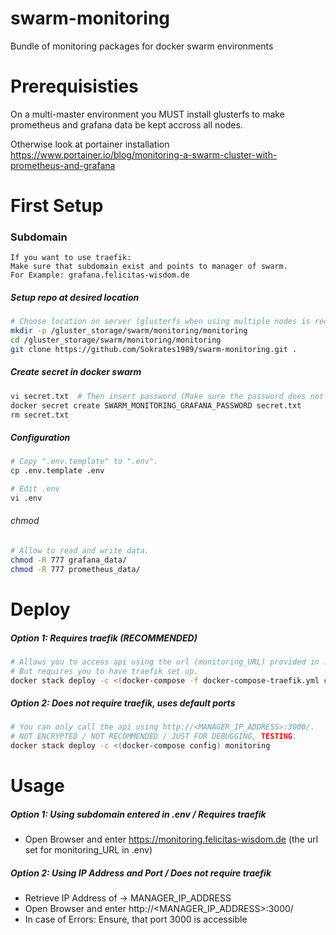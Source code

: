 # swarm-monitoring
Bundle of monitoring packages for docker swarm environments


# Prerequisisties
On a multi-master environment you MUST install glusterfs to make prometheus and grafana data be kept accross all nodes.

Otherwise look at portainer installation https://www.portainer.io/blog/monitoring-a-swarm-cluster-with-prometheus-and-grafana

# First Setup

### Subdomain

```text
If you want to use traefik:
Make sure that subdomain exist and points to manager of swarm.
For Example: grafana.felicitas-wisdom.de
```


##### Setup repo at desired location

```bash
# Choose location on server (glusterfs when using multiple nodes is recommended).
mkdir -p /gluster_storage/swarm/monitoring/monitoring
cd /gluster_storage/swarm/monitoring/monitoring
git clone https://github.com/Sokrates1989/swarm-monitoring.git .
```

##### Create secret in docker swarm
```bash
vi secret.txt  # Then insert password (Make sure the password does not contain any backslashes "\") and save the file.
docker secret create SWARM_MONITORING_GRAFANA_PASSWORD secret.txt 
rm secret.txt
```

##### Configuration
```bash
# Copy ".env.template" to ".env".
cp .env.template .env

# Edit .env
vi .env
```


###### chmod

```bash
# Allow to read and write data.
chmod -R 777 grafana_data/
chmod -R 777 prometheus_data/
```

# Deploy

##### Option 1: Requires traefik (RECOMMENDED)
```bash
# Allows you to access api using the url (monitoring_URL) provided in .env.
# But requires you to have traefik set up.
docker stack deploy -c <(docker-compose -f docker-compose-traefik.yml config) monitoring
```

##### Option 2: Does not require traefik, uses default ports
```bash
# You can only call the api using http://<MANAGER_IP_ADDRESS>:3000/.
# NOT ENCRYPTED / NOT RECOMMENDED / JUST FOR DEBUGGING, TESTING.
docker stack deploy -c <(docker-compose config) monitoring
```

# Usage

##### Option 1: Using subdomain entered in .env / Requires traefik
- Open Browser and enter https://monitoring.felicitas-wisdom.de (the url set for monitoring_URL in .env)

##### Option 2: Using IP Address and Port / Does not require traefik
- Retrieve IP Address of -> MANAGER_IP_ADDRESS
- Open Browser and enter http://<MANAGER_IP_ADDRESS>:3000/
- In case of Errors: Ensure, that port 3000 is accessible
